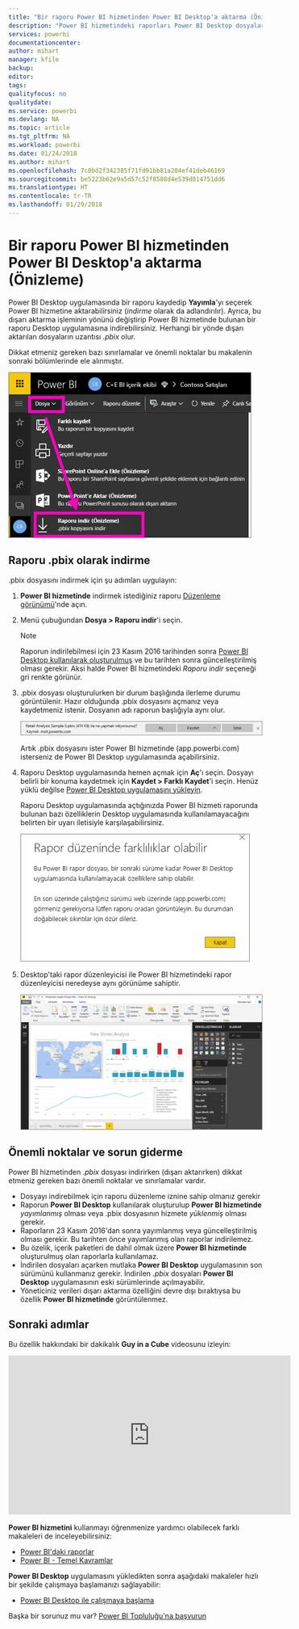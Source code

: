 ```yaml
---
title: "Bir raporu Power BI hizmetinden Power BI Desktop'a aktarma (Önizleme)"
description: "Power BI hizmetindeki raporları Power BI Desktop dosyalarına indirme"
services: powerbi
documentationcenter: 
author: mihart
manager: kfile
backup: 
editor: 
tags: 
qualityfocus: no
qualitydate: 
ms.service: powerbi
ms.devlang: NA
ms.topic: article
ms.tgt_pltfrm: NA
ms.workload: powerbi
ms.date: 01/24/2018
ms.author: mihart
ms.openlocfilehash: 7c0bd2f342385f71fd91bb81a284ef41deb46169
ms.sourcegitcommit: be5223b62e9a5d57c52f8588d4e539d814751dd6
ms.translationtype: HT
ms.contentlocale: tr-TR
ms.lasthandoff: 01/29/2018
---
```

# <a name="export-a-report-from-power-bi-service-to-desktop-preview"></a>Bir raporu Power BI hizmetinden Power BI Desktop'a aktarma (Önizleme)
Power BI Desktop uygulamasında bir raporu kaydedip **Yayımla**'yı seçerek Power BI hizmetine aktarabilirsiniz (*indirme* olarak da adlandırılır). Ayrıca, bu dışarı aktarma işleminin yönünü değiştirip Power BI hizmetinde bulunan bir raporu Desktop uygulamasına indirebilirsiniz. Herhangi bir yönde dışarı aktarılan dosyaların uzantısı *.pbix* olur.

Dikkat etmeniz gereken bazı sınırlamalar ve önemli noktalar bu makalenin sonraki bölümlerinde ele alınmıştır.

![](media/service-export-to-pbix/power-bi-file-export.png)

## <a name="download-the-report-as-a-pbix"></a>Raporu .pbix olarak indirme
.pbix dosyasını indirmek için şu adımları uygulayın:

1. **Power BI hizmetinde** indirmek istediğiniz raporu [Düzenleme görünümü](service-reading-view-and-editing-view.md)'nde açın.
2. Menü çubuğundan **Dosya > Raporu indir**'i seçin.
   
   > [!NOTE]
   > Raporun indirilebilmesi için 23 Kasım 2016 tarihinden sonra [Power BI Desktop kullanılarak oluşturulmuş](guided-learning/publishingandsharing.yml#step-2) ve bu tarihten sonra güncelleştirilmiş olması gerekir. Aksi halde Power BI hizmetindeki *Raporu indir* seçeneği gri renkte görünür.
   > 
   > 
3. .pbix dosyası oluşturulurken bir durum başlığında ilerleme durumu görüntülenir. Hazır olduğunda .pbix dosyasını açmanız veya kaydetmeniz istenir. Dosyanın adı raporun başlığıyla aynı olur.
   
    ![](media/service-export-to-pbix/power-bi-save-pbix.png)
   
    Artık .pbix dosyasını ister Power BI hizmetinde (app.powerbi.com) isterseniz de Power BI Desktop uygulamasında açabilirsiniz.     
4. Raporu Desktop uygulamasında hemen açmak için **Aç**'ı seçin. Dosyayı belirli bir konuma kaydetmek için **Kaydet > Farklı Kaydet**'i seçin. Henüz yüklü değilse [Power BI Desktop uygulamasını yükleyin](desktop-get-the-desktop.md).
   
    Raporu Desktop uygulamasında açtığınızda Power BI hizmeti raporunda bulunan bazı özelliklerin Desktop uygulamasında kullanılamayacağını belirten bir uyarı iletisiyle karşılaşabilirsiniz.
   
    ![](media/service-export-to-pbix/power-bi-export-to-pbix_2.png)

5. Desktop'taki rapor düzenleyicisi ile Power BI hizmetindeki rapor düzenleyicisi neredeyse aynı görünüme sahiptir.  
   
    ![](media/service-export-to-pbix/power-bi-desktop.png)

## <a name="considerations-and-troubleshooting"></a>Önemli noktalar ve sorun giderme
Power BI hizmetinden *.pbix* dosyası indirirken (dışarı aktarırken) dikkat etmeniz gereken bazı önemli noktalar ve sınırlamalar vardır.

* Dosyayı indirebilmek için raporu düzenleme iznine sahip olmanız gerekir
* Raporun **Power BI Desktop** kullanılarak oluşturulup **Power BI hizmetinde** *yayımlanmış* olması veya .pbix dosyasının hizmete *yüklenmiş* olması gerekir.
* Raporların 23 Kasım 2016'dan sonra yayımlanmış veya güncelleştirilmiş olması gerekir. Bu tarihten önce yayımlanmış olan raporlar indirilemez.
* Bu özelik, içerik paketleri de dahil olmak üzere **Power BI hizmetinde** oluşturulmuş olan raporlarla kullanılamaz.
* İndirilen dosyaları açarken mutlaka **Power BI Desktop** uygulamasının son sürümünü kullanmanız gerekir. İndirilen *.pbix* dosyaları **Power BI Desktop** uygulamasının eski sürümlerinde açılmayabilir.
* Yöneticiniz verileri dışarı aktarma özelliğini devre dışı bıraktıysa bu özellik **Power BI hizmetinde** görüntülenmez.

## <a name="next-steps"></a>Sonraki adımlar
Bu özellik hakkındaki bir dakikalık **Guy in a Cube** videosunu izleyin:

<iframe width="560" height="315" src="https://www.youtube.com/embed/ymWqU5jiUl0" frameborder="0" allowfullscreen></iframe>

**Power BI hizmetini** kullanmayı öğrenmenize yardımcı olabilecek farklı makaleleri de inceleyebilirsiniz:

* [Power BI'daki raporlar](service-reports.md)
* [Power BI - Temel Kavramlar](service-basic-concepts.md)

**Power BI Desktop** uygulamasını yükledikten sonra aşağıdaki makaleler hızlı bir şekilde çalışmaya başlamanızı sağlayabilir:

* [Power BI Desktop ile çalışmaya başlama](desktop-getting-started.md)

Başka bir sorunuz mu var? [Power BI Topluluğu'na başvurun](http://community.powerbi.com/)   

